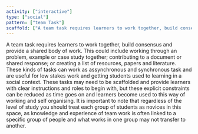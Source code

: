 ```yaml
---
activity: ["interactive"]
type: ["social"]
pattern: ["team Task"]
scaffold: ["A team task requires learners to work together, build consensus and provide a shared body of work. This could include working through an problem, example or case study together; contributing to a document or shared response; or creating a list of resources, papers and literature. These kinds of tasks can work as assynchronous and synchronous task and are useful for low stakes work and getting students used to learning in a social context. These tasks may need to be scaffolded and provide learners with clear instructions and roles to begin with, but these explicit constraints can be reduced as time goes on and learners become used to this way of working and self organising. It is important to note that regardless of the level of study you should treat each group of students as novices in this space, as knowledge and experience of team work is often linked to a specific group of people and what works in one group may not transfer to another."]
---
```


A team task requires learners to work together, build consensus and provide a shared body of work. This could include working through an problem, example or case study together; contributing to a document or shared response; or creating a list of resources, papers and literature. These kinds of tasks can work as assynchronous and synchronous task and are useful for low stakes work and getting students used to learning in a social context. These tasks may need to be scaffolded and provide learners with clear instructions and roles to begin with, but these explicit constraints can be reduced as time goes on and learners become used to this way of working and self organising. It is important to note that regardless of the level of study you should treat each group of students as novices in this space, as knowledge and experience of team work is often linked to a specific group of people and what works in one group may not transfer to another.
